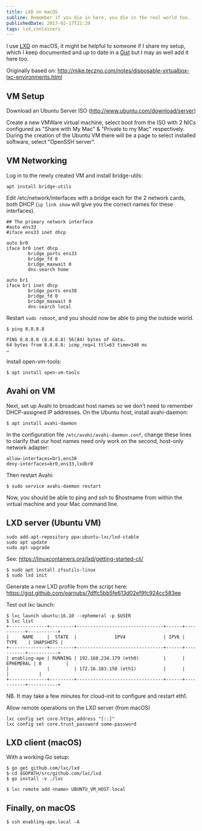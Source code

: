```yaml
---
title: LXD on macOS 
subline: Remember if you die in here, you die in the real world too.
publishedDate: 2017-02-17T21:29
tags: lxd,containers
---
```


I use [LXD](https://linuxcontainers.org/lxd/introduction/) on macOS, it might be
helpful to someone if I share my setup, which I keep documented and up to date
in a [Gist](https://gist.github.com/earnubs/eec3c6aa1e091c0a898c) but I may as
well add it here too.

Originally based on: http://mike.teczno.com/notes/disposable-virtualbox-lxc-environments.html

## VM Setup

Download an Ubuntu Server ISO (http://www.ubuntu.com/download/server)

Create a new VMWare virtual machine, select boot from the ISO with 2 NICs configured as "Share with My Mac" & "Private to my Mac" respectively. During the creation of the Ubuntu VM there will be a page to select installed software, select "OpenSSH server".

## VM Networking

Log in to the newly created VM and install bridge-utils:

```
apt install bridge-utils
```

Edit /etc/network/interfaces with a bridge each for the 2 network cards, both DHCP (`ip link show` will give you the correct names for these interfaces).

```
## The primary network interface
#auto ens33
#iface ens33 inet dhcp

auto br0
iface br0 inet dhcp
        bridge_ports ens33
        bridge_fd 0
        bridge_maxwait 0
        dns-search home

auto br1
iface br1 inet dhcp
        bridge_ports ens38
        bridge_fd 0
        bridge_maxwait 0
        dns-search local

```


Restart `sudo reboot`, and you should now be able to ping the outside world.

```
$ ping 8.8.8.8

PING 8.8.8.8 (8.8.8.8) 56(84) bytes of data.
64 bytes from 8.8.8.8: icmp_req=1 ttl=63 time=340 ms
…
```

Install open-vm-tools:

```
$ apt install open-vm-tools
```

## Avahi on VM

Next, set up Avahi to broadcast host names so we don’t need to remember DHCP-assigned IP addresses. On the Ubuntu host, install avahi-daemon:

```
$ apt install avahi-daemon
```

In the configuration file `/etc/avahi/avahi-daemon.conf`, change these lines to clarify that our host names need only work on the second, host-only network adapter:

```
allow-interfaces=br1,ens38
deny-interfaces=br0,ens33,lxdbr0
```

Then restart Avahi:

```
$ sudo service avahi-daemon restart
```
Now, you should be able to ping and ssh to $hostname from within the virtual machine and your Mac command line.

## LXD server (Ubuntu VM)

```
sudo add-apt-repository ppa:ubuntu-lxc/lxd-stable
sudo apt update
sudo apt upgrade
```

See: https://linuxcontainers.org/lxd/getting-started-cli/

```
$ sudo apt install zfsutils-linux
$ sudo lxd init
```

Generate a new LXD profile from the script here: https://gist.github.com/earnubs/7dffc5bb5fe613d02ef9fc924cc583ee

Test out lxc launch:

```
$ lxc launch ubuntu:16.10 --ephemeral -p $USER
$ lxc list
+--------------+---------+--------------------------------+------+-----------+-----------+
|     NAME     |  STATE  |              IPV4              | IPV6 |   TYPE    | SNAPSHOTS |
+--------------+---------+--------------------------------+------+-----------+-----------+
| enabling-ape | RUNNING | 192.168.234.179 (eth0)         |      | EPHEMERAL | 0         |
|              |         | 172.16.183.150 (eth1)          |      |           |           |
+--------------+---------+--------------------------------+------+-----------+-----------+
```

NB. It may take a few minutes for cloud-init to configure and restart eth1.

Allow remote operations on the LXD server (from macOS)
```
lxc config set core.https_address "[::]"
lxc config set core.trust_password some-password
```

## LXD client (macOS)

With a working Go setup:

```
$ go get github.com/lxc/lxd
$ cd $GOPATH/src/github.com/lxc/lxd
$ go install -v ./lxc
```

```
$ lxc remote add <name> UBUNTU_VM_HOST.local
```

## Finally, on macOS

```
$ ssh enabling-ape.local -A
```
